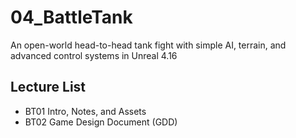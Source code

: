 # 04_BattleTank
An open-world head-to-head tank fight with simple AI, terrain, and advanced control systems in Unreal 4.16

## Lecture List
 * BT01 Intro, Notes, and Assets
 * BT02 Game Design Document (GDD)
